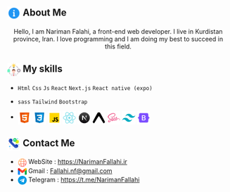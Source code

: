 ## <img width="30" align="center" src="./icons/About.png"> About Me

<p align="center">
  Hello, I am Nariman Falahi, a front-end web developer. I live in Kurdistan province, Iran. I love programming and I am doing my best to succeed in this field.
</p>

## <img width="30" align="center" src="./icons/Skills.png"> My skills

- `Html` `Css` `Js` `React` `Next.js` `React native (expo)`

- `sass` `Tailwind` `Bootstrap`

- <img width="30" align="center" src="./icons/Html.png"> <img width="30" align="center" src="./icons/Css.png"> <img width="30" align="center" src="./icons/Js.png"> <img width="30" align="center" src="./icons/React.png"> <img width="30" align="center" src="./icons/NextJs.png"> <img width="30" align="center" src="./icons/Expo.png"> <img width="30" align="center" src="./icons/Sass.png"> <img width="30" align="center" src="./icons/Tailwind.png"> <img width="30" align="center" src="./icons/Bootstrap.png">

## <img width="30" align="center" src="./icons/Contact.png"> Contact Me

- <img width="20" align="center" src="./icons/internet.png"> WebSite : https://NarimanFallahi.ir
- <img width="20" align="center" src="./icons/gmail.png"> Gmail : Fallahi.nf@gmail.com
- <img width="20" align="center" src="./icons/telegram.png"> Telegram : https://t.me/NarimanFallahi
